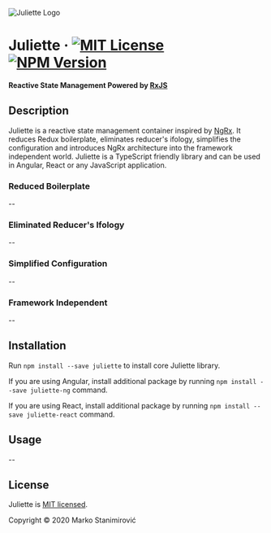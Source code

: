 ![Juliette Logo](https://i.ibb.co/jDs1CB3/juliette-logo.jpg)

# Juliette &middot; [![MIT License](https://img.shields.io/badge/license-MIT-blue.svg)](./LICENSE) [![NPM Version](https://badge.fury.io/js/juliette.svg)](https://badge.fury.io/js/juliette)

**Reactive State Management Powered by [RxJS](https://rxjs-dev.firebaseapp.com/)**

## Description

Juliette is a reactive state management container inspired by [NgRx](https://ngrx.io/).
It reduces Redux boilerplate, eliminates reducer's ifology, simplifies the configuration
and introduces NgRx architecture into the framework independent world.
Juliette is a TypeScript friendly library and can be used in Angular,
React or any JavaScript application.

### Reduced Boilerplate

--

### Eliminated Reducer's Ifology

--

### Simplified Configuration

--

### Framework Independent

--

## Installation

Run `npm install --save juliette` to install core Juliette library.

If you are using Angular, install additional package by running `npm install --save juliette-ng` command.

If you are using React, install additional package by running `npm install --save juliette-react` command.

## Usage

--

## License

Juliette is [MIT licensed](./LICENSE).

Copyright © 2020 Marko Stanimirović
